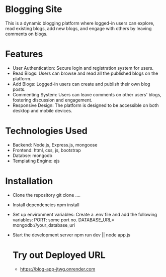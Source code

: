 # Blogging Site
This is a dynamic blogging platform where logged-in users can explore, read existing blogs, add new blogs, and engage with others by leaving comments on blogs.

# Features
- User Authentication: Secure login and registration system for users.
- Read Blogs: Users can browse and read all the published blogs on the platform.
- Add Blogs: Logged-in users can create and publish their own blog posts.
- Commenting System: Users can leave comments on other users' blogs, fostering discussion and engagement.
- Responsive Design: The platform is designed to be accessible on both desktop and mobile devices.

# Technologies Used
- Backend: Node.js, Express.js, mongoose
- Frontend: html, css, js, bootstrap
- Databse: mongodb
- Templating Engine: ejs

# Installation
- Clone the repository
  git clone ....
- Install dependencies
  npm install
- Set up environment variables: Create a .env file and add the following variables:
  PORT: some port no.
  DATABASE_URL= mongodb://your_database_uri
- Start the development server
  npm run dev || node app.js

  # Try out Deployed URL
  * https://blog-app-jtwg.onrender.com
  
  
